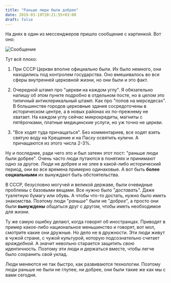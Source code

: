 ```yaml
---
title: "Раньше люди были добрее"
date: 2019-03-19T20:21:55+03:00
draft: false
---
```


На днях в один из мессенджеров пришло сообщение с картинкой. Вот оно:

![Сообщение](/img/2019/dobyaki.jpg)

Тут всё плохо:

1. При СССР Церкви вполне официально были. Их было немного, они находились под контролем государства. Оно вмешивалось во все сферы внутренней церковной жизни, но они были и это факт.

2. Очередной штамп про "церкви на каждом углу". Я обязательно напишу об этом пункте подробно в отдельном посте, но в целом это типичный антиклерикальный штамп. Как про "попов на мерседесах". В большинстве городов церковные здания сосредоточены в историческом центре, а в новых районах их по-прежнему не хватает. На каждом углу сейчас микрокредиты, магниты с пятёрочками, платные медицинские услуги, но уж точно не церкви.

3. "Все ходят туда причащаться". Без комментариев, все ходят взять святую воду на Крещение и на Пасху освятить куличи. А причащаются из этого числа 2-3%.


Ну и последнее, ради чего это и был затеян этот пост: "раньше люди были добрее". Очень часто люди путаются в понятиях и принимают одно за другое. Люди не добрее и не злее в какой-либо исторический период, они во все времена примерно одинаковые. А вот быть **более социальными** их вынуждают быть обстоятельства.

В СССР, безусловно могучей и великой державе, были очевидные проблемы с базовыми вещами. Все нужно было "*доставать*". Даже туалетную бумагу или обувь. А чтобы что-то достать, нужно было иметь знакомства. Поэтому люди "*раньше*" были не "*добрее*", а просто они были **вынуждены** общаться друг с другом, чтобы иметь необходимое для жизни.

Ту же самую ошибку делают, когда говорят об иностранцах. Приводят в пример какое-либо национальное меньшинство и говорят, вот  мол, смотрите какие они дружные. Но дело не в дружности. Эти люди живут в чужой стране, с чужой культурой, которую подсознательно считает *враждебной*. А значит невольно старается защитить *свою* идентичность. Поэтому эти люди и держаться вместе, чтобы легче было сохранить свой уклад.

Люди меняются не так быстро, как развиваются технологии. Поэтому люди раньше не были не глупее, ни добрее, они были такие же как мы с вами сегодня. 